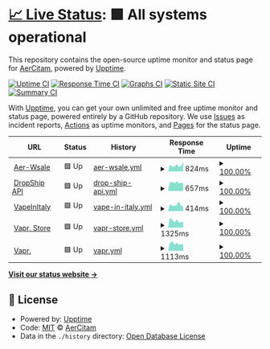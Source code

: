# [📈 Live Status](https://AerCitam.github.io/StatusPage): <!--live status--> **🟩 All systems operational**

This repository contains the open-source uptime monitor and status page for [AerCitam](https://AerCitam.github.io/StatusPage), powered by [Upptime](https://github.com/upptime/upptime).

[![Uptime CI](https://github.com/AerCitam/StatusPage/workflows/Uptime%20CI/badge.svg)](https://github.com/AerCitam/StatusPage/actions?query=workflow%3A%22Uptime+CI%22)
[![Response Time CI](https://github.com/AerCitam/StatusPage/workflows/Response%20Time%20CI/badge.svg)](https://github.com/AerCitam/StatusPage/actions?query=workflow%3A%22Response+Time+CI%22)
[![Graphs CI](https://github.com/AerCitam/StatusPage/workflows/Graphs%20CI/badge.svg)](https://github.com/AerCitam/StatusPage/actions?query=workflow%3A%22Graphs+CI%22)
[![Static Site CI](https://github.com/AerCitam/StatusPage/workflows/Static%20Site%20CI/badge.svg)](https://github.com/AerCitam/StatusPage/actions?query=workflow%3A%22Static+Site+CI%22)
[![Summary CI](https://github.com/AerCitam/StatusPage/workflows/Summary%20CI/badge.svg)](https://github.com/AerCitam/StatusPage/actions?query=workflow%3A%22Summary+CI%22)

With [Upptime](https://upptime.js.org), you can get your own unlimited and free uptime monitor and status page, powered entirely by a GitHub repository. We use [Issues](https://github.com/AerCitam/StatusPage/issues) as incident reports, [Actions](https://github.com/AerCitam/StatusPage/actions) as uptime monitors, and [Pages](https://AerCitam.github.io/StatusPage) for the status page.

<!--start: status pages-->
<!-- This summary is generated by Upptime (https://github.com/upptime/upptime) -->
<!-- Do not edit this manually, your changes will be overwritten -->
<!-- prettier-ignore -->
| URL | Status | History | Response Time | Uptime |
| --- | ------ | ------- | ------------- | ------ |
| <img alt="" src="https://aer-wsale.com/img/favicon-1.ico" height="13"> [Aer-Wsale](https://aer-wsale.com) | 🟩 Up | [aer-wsale.yml](https://github.com/AerCitam/StatusPage/commits/HEAD/history/aer-wsale.yml) | <details><summary><img alt="Response time graph" src="./graphs/aer-wsale/response-time-week.png" height="20"> 824ms</summary><br><a href="https://AerCitam.github.io/StatusPage/history/aer-wsale"><img alt="Response time 1632" src="https://img.shields.io/endpoint?url=https%3A%2F%2Fraw.githubusercontent.com%2FAerCitam%2FStatusPage%2FHEAD%2Fapi%2Faer-wsale%2Fresponse-time.json"></a><br><a href="https://AerCitam.github.io/StatusPage/history/aer-wsale"><img alt="24-hour response time 1318" src="https://img.shields.io/endpoint?url=https%3A%2F%2Fraw.githubusercontent.com%2FAerCitam%2FStatusPage%2FHEAD%2Fapi%2Faer-wsale%2Fresponse-time-day.json"></a><br><a href="https://AerCitam.github.io/StatusPage/history/aer-wsale"><img alt="7-day response time 824" src="https://img.shields.io/endpoint?url=https%3A%2F%2Fraw.githubusercontent.com%2FAerCitam%2FStatusPage%2FHEAD%2Fapi%2Faer-wsale%2Fresponse-time-week.json"></a><br><a href="https://AerCitam.github.io/StatusPage/history/aer-wsale"><img alt="30-day response time 812" src="https://img.shields.io/endpoint?url=https%3A%2F%2Fraw.githubusercontent.com%2FAerCitam%2FStatusPage%2FHEAD%2Fapi%2Faer-wsale%2Fresponse-time-month.json"></a><br><a href="https://AerCitam.github.io/StatusPage/history/aer-wsale"><img alt="1-year response time 1362" src="https://img.shields.io/endpoint?url=https%3A%2F%2Fraw.githubusercontent.com%2FAerCitam%2FStatusPage%2FHEAD%2Fapi%2Faer-wsale%2Fresponse-time-year.json"></a></details> | <details><summary><a href="https://AerCitam.github.io/StatusPage/history/aer-wsale">100.00%</a></summary><a href="https://AerCitam.github.io/StatusPage/history/aer-wsale"><img alt="All-time uptime 99.97%" src="https://img.shields.io/endpoint?url=https%3A%2F%2Fraw.githubusercontent.com%2FAerCitam%2FStatusPage%2FHEAD%2Fapi%2Faer-wsale%2Fuptime.json"></a><br><a href="https://AerCitam.github.io/StatusPage/history/aer-wsale"><img alt="24-hour uptime 100.00%" src="https://img.shields.io/endpoint?url=https%3A%2F%2Fraw.githubusercontent.com%2FAerCitam%2FStatusPage%2FHEAD%2Fapi%2Faer-wsale%2Fuptime-day.json"></a><br><a href="https://AerCitam.github.io/StatusPage/history/aer-wsale"><img alt="7-day uptime 100.00%" src="https://img.shields.io/endpoint?url=https%3A%2F%2Fraw.githubusercontent.com%2FAerCitam%2FStatusPage%2FHEAD%2Fapi%2Faer-wsale%2Fuptime-week.json"></a><br><a href="https://AerCitam.github.io/StatusPage/history/aer-wsale"><img alt="30-day uptime 100.00%" src="https://img.shields.io/endpoint?url=https%3A%2F%2Fraw.githubusercontent.com%2FAerCitam%2FStatusPage%2FHEAD%2Fapi%2Faer-wsale%2Fuptime-month.json"></a><br><a href="https://AerCitam.github.io/StatusPage/history/aer-wsale"><img alt="1-year uptime 99.98%" src="https://img.shields.io/endpoint?url=https%3A%2F%2Fraw.githubusercontent.com%2FAerCitam%2FStatusPage%2FHEAD%2Fapi%2Faer-wsale%2Fuptime-year.json"></a></details>
| <img alt="" src="https://aer-wsale.com/img/favicon-1.ico" height="13"> [DropShip API](https://aer-wsale.com/ws?action=apitest) | 🟩 Up | [drop-ship-api.yml](https://github.com/AerCitam/StatusPage/commits/HEAD/history/drop-ship-api.yml) | <details><summary><img alt="Response time graph" src="./graphs/drop-ship-api/response-time-week.png" height="20"> 657ms</summary><br><a href="https://AerCitam.github.io/StatusPage/history/drop-ship-api"><img alt="Response time 2949" src="https://img.shields.io/endpoint?url=https%3A%2F%2Fraw.githubusercontent.com%2FAerCitam%2FStatusPage%2FHEAD%2Fapi%2Fdrop-ship-api%2Fresponse-time.json"></a><br><a href="https://AerCitam.github.io/StatusPage/history/drop-ship-api"><img alt="24-hour response time 615" src="https://img.shields.io/endpoint?url=https%3A%2F%2Fraw.githubusercontent.com%2FAerCitam%2FStatusPage%2FHEAD%2Fapi%2Fdrop-ship-api%2Fresponse-time-day.json"></a><br><a href="https://AerCitam.github.io/StatusPage/history/drop-ship-api"><img alt="7-day response time 657" src="https://img.shields.io/endpoint?url=https%3A%2F%2Fraw.githubusercontent.com%2FAerCitam%2FStatusPage%2FHEAD%2Fapi%2Fdrop-ship-api%2Fresponse-time-week.json"></a><br><a href="https://AerCitam.github.io/StatusPage/history/drop-ship-api"><img alt="30-day response time 1346" src="https://img.shields.io/endpoint?url=https%3A%2F%2Fraw.githubusercontent.com%2FAerCitam%2FStatusPage%2FHEAD%2Fapi%2Fdrop-ship-api%2Fresponse-time-month.json"></a><br><a href="https://AerCitam.github.io/StatusPage/history/drop-ship-api"><img alt="1-year response time 3012" src="https://img.shields.io/endpoint?url=https%3A%2F%2Fraw.githubusercontent.com%2FAerCitam%2FStatusPage%2FHEAD%2Fapi%2Fdrop-ship-api%2Fresponse-time-year.json"></a></details> | <details><summary><a href="https://AerCitam.github.io/StatusPage/history/drop-ship-api">100.00%</a></summary><a href="https://AerCitam.github.io/StatusPage/history/drop-ship-api"><img alt="All-time uptime 99.97%" src="https://img.shields.io/endpoint?url=https%3A%2F%2Fraw.githubusercontent.com%2FAerCitam%2FStatusPage%2FHEAD%2Fapi%2Fdrop-ship-api%2Fuptime.json"></a><br><a href="https://AerCitam.github.io/StatusPage/history/drop-ship-api"><img alt="24-hour uptime 100.00%" src="https://img.shields.io/endpoint?url=https%3A%2F%2Fraw.githubusercontent.com%2FAerCitam%2FStatusPage%2FHEAD%2Fapi%2Fdrop-ship-api%2Fuptime-day.json"></a><br><a href="https://AerCitam.github.io/StatusPage/history/drop-ship-api"><img alt="7-day uptime 100.00%" src="https://img.shields.io/endpoint?url=https%3A%2F%2Fraw.githubusercontent.com%2FAerCitam%2FStatusPage%2FHEAD%2Fapi%2Fdrop-ship-api%2Fuptime-week.json"></a><br><a href="https://AerCitam.github.io/StatusPage/history/drop-ship-api"><img alt="30-day uptime 100.00%" src="https://img.shields.io/endpoint?url=https%3A%2F%2Fraw.githubusercontent.com%2FAerCitam%2FStatusPage%2FHEAD%2Fapi%2Fdrop-ship-api%2Fuptime-month.json"></a><br><a href="https://AerCitam.github.io/StatusPage/history/drop-ship-api"><img alt="1-year uptime 99.96%" src="https://img.shields.io/endpoint?url=https%3A%2F%2Fraw.githubusercontent.com%2FAerCitam%2FStatusPage%2FHEAD%2Fapi%2Fdrop-ship-api%2Fuptime-year.json"></a></details>
| <img alt="" src="https://vapeinitaly.com/img/favicon.ico" height="13"> [VapeInItaly](https://vapeinitaly.com) | 🟩 Up | [vape-in-italy.yml](https://github.com/AerCitam/StatusPage/commits/HEAD/history/vape-in-italy.yml) | <details><summary><img alt="Response time graph" src="./graphs/vape-in-italy/response-time-week.png" height="20"> 414ms</summary><br><a href="https://AerCitam.github.io/StatusPage/history/vape-in-italy"><img alt="Response time 936" src="https://img.shields.io/endpoint?url=https%3A%2F%2Fraw.githubusercontent.com%2FAerCitam%2FStatusPage%2FHEAD%2Fapi%2Fvape-in-italy%2Fresponse-time.json"></a><br><a href="https://AerCitam.github.io/StatusPage/history/vape-in-italy"><img alt="24-hour response time 324" src="https://img.shields.io/endpoint?url=https%3A%2F%2Fraw.githubusercontent.com%2FAerCitam%2FStatusPage%2FHEAD%2Fapi%2Fvape-in-italy%2Fresponse-time-day.json"></a><br><a href="https://AerCitam.github.io/StatusPage/history/vape-in-italy"><img alt="7-day response time 414" src="https://img.shields.io/endpoint?url=https%3A%2F%2Fraw.githubusercontent.com%2FAerCitam%2FStatusPage%2FHEAD%2Fapi%2Fvape-in-italy%2Fresponse-time-week.json"></a><br><a href="https://AerCitam.github.io/StatusPage/history/vape-in-italy"><img alt="30-day response time 430" src="https://img.shields.io/endpoint?url=https%3A%2F%2Fraw.githubusercontent.com%2FAerCitam%2FStatusPage%2FHEAD%2Fapi%2Fvape-in-italy%2Fresponse-time-month.json"></a><br><a href="https://AerCitam.github.io/StatusPage/history/vape-in-italy"><img alt="1-year response time 808" src="https://img.shields.io/endpoint?url=https%3A%2F%2Fraw.githubusercontent.com%2FAerCitam%2FStatusPage%2FHEAD%2Fapi%2Fvape-in-italy%2Fresponse-time-year.json"></a></details> | <details><summary><a href="https://AerCitam.github.io/StatusPage/history/vape-in-italy">100.00%</a></summary><a href="https://AerCitam.github.io/StatusPage/history/vape-in-italy"><img alt="All-time uptime 99.85%" src="https://img.shields.io/endpoint?url=https%3A%2F%2Fraw.githubusercontent.com%2FAerCitam%2FStatusPage%2FHEAD%2Fapi%2Fvape-in-italy%2Fuptime.json"></a><br><a href="https://AerCitam.github.io/StatusPage/history/vape-in-italy"><img alt="24-hour uptime 100.00%" src="https://img.shields.io/endpoint?url=https%3A%2F%2Fraw.githubusercontent.com%2FAerCitam%2FStatusPage%2FHEAD%2Fapi%2Fvape-in-italy%2Fuptime-day.json"></a><br><a href="https://AerCitam.github.io/StatusPage/history/vape-in-italy"><img alt="7-day uptime 100.00%" src="https://img.shields.io/endpoint?url=https%3A%2F%2Fraw.githubusercontent.com%2FAerCitam%2FStatusPage%2FHEAD%2Fapi%2Fvape-in-italy%2Fuptime-week.json"></a><br><a href="https://AerCitam.github.io/StatusPage/history/vape-in-italy"><img alt="30-day uptime 100.00%" src="https://img.shields.io/endpoint?url=https%3A%2F%2Fraw.githubusercontent.com%2FAerCitam%2FStatusPage%2FHEAD%2Fapi%2Fvape-in-italy%2Fuptime-month.json"></a><br><a href="https://AerCitam.github.io/StatusPage/history/vape-in-italy"><img alt="1-year uptime 99.71%" src="https://img.shields.io/endpoint?url=https%3A%2F%2Fraw.githubusercontent.com%2FAerCitam%2FStatusPage%2FHEAD%2Fapi%2Fvape-in-italy%2Fuptime-year.json"></a></details>
| <img alt="" src="https://vapr.store/img/favicon.ico" height="13"> [Vapr. Store](https://vapr.store) | 🟩 Up | [vapr-store.yml](https://github.com/AerCitam/StatusPage/commits/HEAD/history/vapr-store.yml) | <details><summary><img alt="Response time graph" src="./graphs/vapr-store/response-time-week.png" height="20"> 1325ms</summary><br><a href="https://AerCitam.github.io/StatusPage/history/vapr-store"><img alt="Response time 1357" src="https://img.shields.io/endpoint?url=https%3A%2F%2Fraw.githubusercontent.com%2FAerCitam%2FStatusPage%2FHEAD%2Fapi%2Fvapr-store%2Fresponse-time.json"></a><br><a href="https://AerCitam.github.io/StatusPage/history/vapr-store"><img alt="24-hour response time 1145" src="https://img.shields.io/endpoint?url=https%3A%2F%2Fraw.githubusercontent.com%2FAerCitam%2FStatusPage%2FHEAD%2Fapi%2Fvapr-store%2Fresponse-time-day.json"></a><br><a href="https://AerCitam.github.io/StatusPage/history/vapr-store"><img alt="7-day response time 1325" src="https://img.shields.io/endpoint?url=https%3A%2F%2Fraw.githubusercontent.com%2FAerCitam%2FStatusPage%2FHEAD%2Fapi%2Fvapr-store%2Fresponse-time-week.json"></a><br><a href="https://AerCitam.github.io/StatusPage/history/vapr-store"><img alt="30-day response time 1427" src="https://img.shields.io/endpoint?url=https%3A%2F%2Fraw.githubusercontent.com%2FAerCitam%2FStatusPage%2FHEAD%2Fapi%2Fvapr-store%2Fresponse-time-month.json"></a><br><a href="https://AerCitam.github.io/StatusPage/history/vapr-store"><img alt="1-year response time 1337" src="https://img.shields.io/endpoint?url=https%3A%2F%2Fraw.githubusercontent.com%2FAerCitam%2FStatusPage%2FHEAD%2Fapi%2Fvapr-store%2Fresponse-time-year.json"></a></details> | <details><summary><a href="https://AerCitam.github.io/StatusPage/history/vapr-store">100.00%</a></summary><a href="https://AerCitam.github.io/StatusPage/history/vapr-store"><img alt="All-time uptime 99.90%" src="https://img.shields.io/endpoint?url=https%3A%2F%2Fraw.githubusercontent.com%2FAerCitam%2FStatusPage%2FHEAD%2Fapi%2Fvapr-store%2Fuptime.json"></a><br><a href="https://AerCitam.github.io/StatusPage/history/vapr-store"><img alt="24-hour uptime 100.00%" src="https://img.shields.io/endpoint?url=https%3A%2F%2Fraw.githubusercontent.com%2FAerCitam%2FStatusPage%2FHEAD%2Fapi%2Fvapr-store%2Fuptime-day.json"></a><br><a href="https://AerCitam.github.io/StatusPage/history/vapr-store"><img alt="7-day uptime 100.00%" src="https://img.shields.io/endpoint?url=https%3A%2F%2Fraw.githubusercontent.com%2FAerCitam%2FStatusPage%2FHEAD%2Fapi%2Fvapr-store%2Fuptime-week.json"></a><br><a href="https://AerCitam.github.io/StatusPage/history/vapr-store"><img alt="30-day uptime 100.00%" src="https://img.shields.io/endpoint?url=https%3A%2F%2Fraw.githubusercontent.com%2FAerCitam%2FStatusPage%2FHEAD%2Fapi%2Fvapr-store%2Fuptime-month.json"></a><br><a href="https://AerCitam.github.io/StatusPage/history/vapr-store"><img alt="1-year uptime 99.96%" src="https://img.shields.io/endpoint?url=https%3A%2F%2Fraw.githubusercontent.com%2FAerCitam%2FStatusPage%2FHEAD%2Fapi%2Fvapr-store%2Fuptime-year.json"></a></details>
| <img alt="" src="https://vapr.store/img/favicon.ico" height="13"> [Vapr.](https://vapr.it) | 🟩 Up | [vapr.yml](https://github.com/AerCitam/StatusPage/commits/HEAD/history/vapr.yml) | <details><summary><img alt="Response time graph" src="./graphs/vapr/response-time-week.png" height="20"> 1113ms</summary><br><a href="https://AerCitam.github.io/StatusPage/history/vapr"><img alt="Response time 1193" src="https://img.shields.io/endpoint?url=https%3A%2F%2Fraw.githubusercontent.com%2FAerCitam%2FStatusPage%2FHEAD%2Fapi%2Fvapr%2Fresponse-time.json"></a><br><a href="https://AerCitam.github.io/StatusPage/history/vapr"><img alt="24-hour response time 950" src="https://img.shields.io/endpoint?url=https%3A%2F%2Fraw.githubusercontent.com%2FAerCitam%2FStatusPage%2FHEAD%2Fapi%2Fvapr%2Fresponse-time-day.json"></a><br><a href="https://AerCitam.github.io/StatusPage/history/vapr"><img alt="7-day response time 1113" src="https://img.shields.io/endpoint?url=https%3A%2F%2Fraw.githubusercontent.com%2FAerCitam%2FStatusPage%2FHEAD%2Fapi%2Fvapr%2Fresponse-time-week.json"></a><br><a href="https://AerCitam.github.io/StatusPage/history/vapr"><img alt="30-day response time 1089" src="https://img.shields.io/endpoint?url=https%3A%2F%2Fraw.githubusercontent.com%2FAerCitam%2FStatusPage%2FHEAD%2Fapi%2Fvapr%2Fresponse-time-month.json"></a><br><a href="https://AerCitam.github.io/StatusPage/history/vapr"><img alt="1-year response time 1175" src="https://img.shields.io/endpoint?url=https%3A%2F%2Fraw.githubusercontent.com%2FAerCitam%2FStatusPage%2FHEAD%2Fapi%2Fvapr%2Fresponse-time-year.json"></a></details> | <details><summary><a href="https://AerCitam.github.io/StatusPage/history/vapr">100.00%</a></summary><a href="https://AerCitam.github.io/StatusPage/history/vapr"><img alt="All-time uptime 99.99%" src="https://img.shields.io/endpoint?url=https%3A%2F%2Fraw.githubusercontent.com%2FAerCitam%2FStatusPage%2FHEAD%2Fapi%2Fvapr%2Fuptime.json"></a><br><a href="https://AerCitam.github.io/StatusPage/history/vapr"><img alt="24-hour uptime 100.00%" src="https://img.shields.io/endpoint?url=https%3A%2F%2Fraw.githubusercontent.com%2FAerCitam%2FStatusPage%2FHEAD%2Fapi%2Fvapr%2Fuptime-day.json"></a><br><a href="https://AerCitam.github.io/StatusPage/history/vapr"><img alt="7-day uptime 100.00%" src="https://img.shields.io/endpoint?url=https%3A%2F%2Fraw.githubusercontent.com%2FAerCitam%2FStatusPage%2FHEAD%2Fapi%2Fvapr%2Fuptime-week.json"></a><br><a href="https://AerCitam.github.io/StatusPage/history/vapr"><img alt="30-day uptime 100.00%" src="https://img.shields.io/endpoint?url=https%3A%2F%2Fraw.githubusercontent.com%2FAerCitam%2FStatusPage%2FHEAD%2Fapi%2Fvapr%2Fuptime-month.json"></a><br><a href="https://AerCitam.github.io/StatusPage/history/vapr"><img alt="1-year uptime 100.00%" src="https://img.shields.io/endpoint?url=https%3A%2F%2Fraw.githubusercontent.com%2FAerCitam%2FStatusPage%2FHEAD%2Fapi%2Fvapr%2Fuptime-year.json"></a></details>

<!--end: status pages-->

[**Visit our status website →**](https://AerCitam.github.io/StatusPage)

## 📄 License

- Powered by: [Upptime](https://github.com/upptime/upptime)
- Code: [MIT](./LICENSE) © [AerCitam](https://AerCitam.github.io/StatusPage)
- Data in the `./history` directory: [Open Database License](https://opendatacommons.org/licenses/odbl/1-0/)
